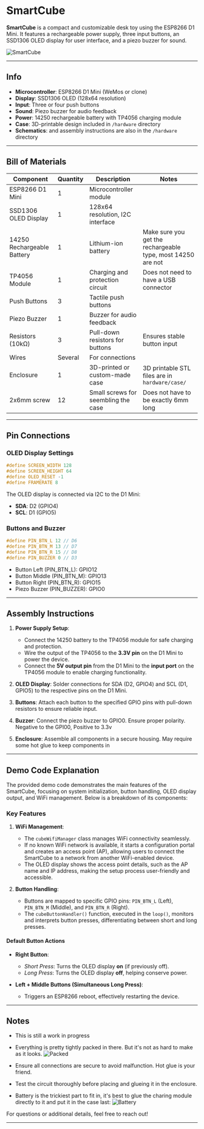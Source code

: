 # SmartCube

**SmartCube** is a compact and customizable desk toy using the ESP8266 D1 Mini. It features a rechargeable power supply, three input buttons, an SSD1306 OLED display for user interface, and a piezo buzzer for sound.  

![SmartCube](https://git.kopic.hr/tomislav/SmartCubeV1/raw/branch/main/hardware/pictures/cubez.jpg)

---

## Info  
- **Microcontroller**: ESP8266 D1 Mini (WeMos or clone)  
- **Display**: SSD1306 OLED (128x64 resolution)  
- **Input**: Three or four push buttons
- **Sound**: Piezo buzzer for audio feedback  
- **Power**: 14250 rechargeable battery with TP4056 charging module  
- **Case**: 3D-printable design included in `/hardware` directory  
- **Schematics**: and assembly instructions are also in the `/hardware` directory  

---

## Bill of Materials  

| **Component**             | **Quantity** | **Description**                           | **Notes**                                   |  
|---------------------------|--------------|-------------------------------------------|---------------------------------------------|  
| ESP8266 D1 Mini           | 1            | Microcontroller module                    |                                             |  
| SSD1306 OLED Display      | 1            | 128x64 resolution, I2C interface          |                                             |  
| 14250 Rechargeable Battery| 1            | Lithium-ion battery                       | Make sure you get the rechargeable type, most 14250 are not |  
| TP4056 Module             | 1            | Charging and protection circuit           | Does not need to have a USB connector       |  
| Push Buttons              | 3            | Tactile push buttons                      |                                             |  
| Piezo Buzzer              | 1            | Buzzer for audio feedback                 |                                             |  
| Resistors (10kΩ)          | 3            | Pull-down resistors for buttons           | Ensures stable button input                 |  
| Wires                     | Several      | For connections                           |                                             |  
| Enclosure                 | 1            | 3D-printed or custom-made case            | 3D printable STL files are in `hardware/case/`      |  
| 2x6mm screw               | 12           | Small screws for seembling the case       | Does not have to be exactly 6mm long        |  

---

## Pin Connections  

### OLED Display Settings  
```c  
#define SCREEN_WIDTH 128  
#define SCREEN_HEIGHT 64  
#define OLED_RESET -1  
#define FRAMERATE 8  
```  
The OLED display is connected via I2C to the D1 Mini:  
- **SDA**: D2 (GPIO4)  
- **SCL**: D1 (GPIO5)  

### Buttons and Buzzer  
```c  
#define PIN_BTN_L 12 // D6  
#define PIN_BTN_M 13 // D7  
#define PIN_BTN_R 15 // D8  
#define PIN_BUZZER 0 // D3  
```  
- Button Left (PIN_BTN_L): GPIO12  
- Button Middle (PIN_BTN_M): GPIO13  
- Button Right (PIN_BTN_R): GPIO15  
- Piezo Buzzer (PIN_BUZZER): GPIO0  

---

## Assembly Instructions  

1. **Power Supply Setup**:  
   - Connect the 14250 battery to the TP4056 module for safe charging and protection.  
   - Wire the output of the TP4056 to the **3.3V pin** on the D1 Mini to power the device.  
   - Connect the **5V output pin** from the D1 Mini to the **input port** on the TP4056 module to enable charging functionality.  

2. **OLED Display**: Solder connections for SDA (D2, GPIO4) and SCL (D1, GPIO5) to the respective pins on the D1 Mini.  
3. **Buttons**: Attach each button to the specified GPIO pins with pull-down resistors to ensure reliable input.  
4. **Buzzer**: Connect the piezo buzzer to GPIO0. Ensure proper polarity. Negative to the GPI00, Positive to 3.3v
5. **Enclosure**: Assemble all components in a secure housing. May require some hot glue to keep components in

---

## Demo Code Explanation  

The provided demo code demonstrates the main features of the SmartCube, focusing on system initialization, button handling, OLED display output, and WiFi management. Below is a breakdown of its components:

### Key Features  

1. **WiFi Management**:  
   - The `cubeWifiManager` class manages WiFi connectivity seamlessly.  
   - If no known WiFi network is available, it starts a configuration portal and creates an access point (AP), allowing users to connect the SmartCube to a network from another WiFi-enabled device.  
   - The OLED display shows the access point details, such as the AP name and IP address, making the setup process user-friendly and accessible.

2. **Button Handling**:  
   - Buttons are mapped to specific GPIO pins: `PIN_BTN_L` (Left), `PIN_BTN_M` (Middle), and `PIN_BTN_R` (Right).  
   - The `cubeButtonHandler()` function, executed in the `loop()`, monitors and interprets button presses, differentiating between short and long presses.  

#### Default Button Actions  
- **Right Button**:  
  - *Short Press*: Turns the OLED display **on** (if previously off).  
  - *Long Press*: Turns the OLED display **off**, helping conserve power.  

- **Left + Middle Buttons (Simultaneous Long Press)**:  
  - Triggers an ESP8266 reboot, effectively restarting the device.  

---

## Notes  

- This is still a work in progress
- Everything is pretty tightly packed in there. But it's not as hard to make as it looks.
![Packed](https://git.kopic.hr/tomislav/SmartCubeV1/raw/branch/main/hardware/pictures/IMG_20241213_171725.jpg)

- Ensure all connections are secure to avoid malfunction. Hot glue is your friend.
- Test the circuit thoroughly before placing and glueing it in the enclosure.  
- Battery is the trickiest part to fit in, it's best to glue the charing module directly to it and put it in the case last:
![Battery](https://git.kopic.hr/tomislav/SmartCubeV1/raw/branch/main/hardware/pictures/IMG_20241130_171550.jpg)

For questions or additional details, feel free to reach out!

---